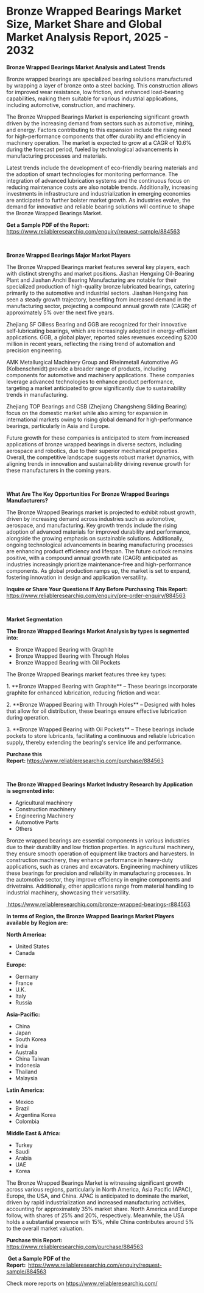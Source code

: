 <p><h1>Bronze Wrapped Bearings Market Size, Market Share and Global Market Analysis Report, 2025 - 2032</h1></p><p><strong>Bronze Wrapped Bearings Market Analysis and Latest Trends</strong></p>
<p><p>Bronze wrapped bearings are specialized bearing solutions manufactured by wrapping a layer of bronze onto a steel backing. This construction allows for improved wear resistance, low friction, and enhanced load-bearing capabilities, making them suitable for various industrial applications, including automotive, construction, and machinery.</p><p>The Bronze Wrapped Bearings Market is experiencing significant growth driven by the increasing demand from sectors such as automotive, mining, and energy. Factors contributing to this expansion include the rising need for high-performance components that offer durability and efficiency in machinery operation. The market is expected to grow at a CAGR of 10.6% during the forecast period, fueled by technological advancements in manufacturing processes and materials.</p><p>Latest trends include the development of eco-friendly bearing materials and the adoption of smart technologies for monitoring performance. The integration of advanced lubrication systems and the continuous focus on reducing maintenance costs are also notable trends. Additionally, increasing investments in infrastructure and industrialization in emerging economies are anticipated to further bolster market growth. As industries evolve, the demand for innovative and reliable bearing solutions will continue to shape the Bronze Wrapped Bearings Market.</p></p>
<p><strong>Get a Sample PDF of the Report:&nbsp;</strong> <a href="https://www.reliableresearchiq.com/enquiry/request-sample/884563?utm_campaign=2621&utm_medium=2&utm_source=Github&utm_content=ia&utm_term=25022025&utm_id=bronze-wrapped-bearings">https://www.reliableresearchiq.com/enquiry/request-sample/884563</a></p>
<p>&nbsp;</p>
<p><strong>Bronze Wrapped Bearings Major Market Players</strong></p>
<p><p>The Bronze Wrapped Bearings market features several key players, each with distinct strengths and market positions. Jiashan Hengxing Oil-Bearing Plant and Jiashan Anchi Bearing Manufacturing are notable for their specialized production of high-quality bronze lubricated bearings, catering primarily to the automotive and industrial sectors. Jiashan Hengxing has seen a steady growth trajectory, benefiting from increased demand in the manufacturing sector, projecting a compound annual growth rate (CAGR) of approximately 5% over the next five years.</p><p>Zhejiang SF Oilless Bearing and GGB are recognized for their innovative self-lubricating bearings, which are increasingly adopted in energy-efficient applications. GGB, a global player, reported sales revenues exceeding $200 million in recent years, reflecting the rising trend of automation and precision engineering.</p><p>AMK Metallurgical Machinery Group and Rheinmetall Automotive AG (Kolbenschmidt) provide a broader range of products, including components for automotive and machinery applications. These companies leverage advanced technologies to enhance product performance, targeting a market anticipated to grow significantly due to sustainability trends in manufacturing.</p><p>Zhejiang TOP Bearings and CSB (Zhejiang Changsheng Sliding Bearing) focus on the domestic market while also aiming for expansion in international markets owing to rising global demand for high-performance bearings, particularly in Asia and Europe.</p><p>Future growth for these companies is anticipated to stem from increased applications of bronze wrapped bearings in diverse sectors, including aerospace and robotics, due to their superior mechanical properties. Overall, the competitive landscape suggests robust market dynamics, with aligning trends in innovation and sustainability driving revenue growth for these manufacturers in the coming years.</p></p>
<p>&nbsp;</p>
<p><strong>What Are The Key Opportunities For Bronze Wrapped Bearings Manufacturers?</strong></p>
<p><p>The Bronze Wrapped Bearings market is projected to exhibit robust growth, driven by increasing demand across industries such as automotive, aerospace, and manufacturing. Key growth trends include the rising adoption of advanced materials for improved durability and performance, alongside the growing emphasis on sustainable solutions. Additionally, ongoing technological advancements in bearing manufacturing processes are enhancing product efficiency and lifespan. The future outlook remains positive, with a compound annual growth rate (CAGR) anticipated as industries increasingly prioritize maintenance-free and high-performance components. As global production ramps up, the market is set to expand, fostering innovation in design and application versatility.</p></p>
<p><strong>Inquire or Share Your Questions If Any Before Purchasing This Report:</strong> <a href="https://www.reliableresearchiq.com/enquiry/pre-order-enquiry/884563?utm_campaign=2621&utm_medium=2&utm_source=Github&utm_content=ia&utm_term=25022025&utm_id=bronze-wrapped-bearings">https://www.reliableresearchiq.com/enquiry/pre-order-enquiry/884563</a></p>
<p>&nbsp;</p>
<p><strong>Market Segmentation</strong></p>
<p><strong>The Bronze Wrapped Bearings Market Analysis by types is segmented into:</strong></p>
<p><ul><li>Bronze Wrapped Bearing with Graphite</li><li>Bronze Wrapped Bearing with Through Holes</li><li>Bronze Wrapped Bearing with Oil Pockets</li></ul></p>
<p><p>The Bronze Wrapped Bearings market features three key types: </p><p>1. **Bronze Wrapped Bearing with Graphite** – These bearings incorporate graphite for enhanced lubrication, reducing friction and wear. </p><p>2. **Bronze Wrapped Bearing with Through Holes** – Designed with holes that allow for oil distribution, these bearings ensure effective lubrication during operation.</p><p>3. **Bronze Wrapped Bearing with Oil Pockets** – These bearings include pockets to store lubricants, facilitating a continuous and reliable lubrication supply, thereby extending the bearing's service life and performance.</p></p>
<p><strong>Purchase this Report:&nbsp;</strong><a href="https://www.reliableresearchiq.com/purchase/884563?utm_campaign=2621&utm_medium=2&utm_source=Github&utm_content=ia&utm_term=25022025&utm_id=bronze-wrapped-bearings">https://www.reliableresearchiq.com/purchase/884563</a></p>
<p>&nbsp;</p>
<p><strong>The Bronze Wrapped Bearings Market Industry Research by Application is segmented into:</strong></p>
<p><ul><li>Agricultural machinery</li><li>Construction machinery</li><li>Engineering Machinery</li><li>Automotive Parts</li><li>Others</li></ul></p>
<p><p>Bronze wrapped bearings are essential components in various industries due to their durability and low friction properties. In agricultural machinery, they ensure smooth operation of equipment like tractors and harvesters. In construction machinery, they enhance performance in heavy-duty applications, such as cranes and excavators. Engineering machinery utilizes these bearings for precision and reliability in manufacturing processes. In the automotive sector, they improve efficiency in engine components and drivetrains. Additionally, other applications range from material handling to industrial machinery, showcasing their versatility.</p></p>
<p><a href="https://www.reliableresearchiq.com/bronze-wrapped-bearings-r884563?utm_campaign=2621&utm_medium=2&utm_source=Github&utm_content=ia&utm_term=25022025&utm_id=bronze-wrapped-bearings">&nbsp;https://www.reliableresearchiq.com/bronze-wrapped-bearings-r884563</a></p>
<p><strong>In terms of Region, the Bronze Wrapped Bearings Market Players available by Region are:</strong></p>
<p>
    <p> <strong> North America: </strong>
        <ul>
            <li>United States</li>
            <li>Canada</li>
        </ul>
        </p> 
    <p> <strong> Europe: </strong>
        <ul>
            <li>Germany</li>
            <li>France</li>
            <li>U.K.</li>
            <li>Italy</li>
            <li>Russia</li>
        </ul>
        </p> 
    <p> <strong> Asia-Pacific: </strong>
        <ul>
            <li>China</li>
            <li>Japan</li>
            <li>South Korea</li>
            <li>India</li>
            <li>Australia</li>
            <li>China Taiwan</li>
            <li>Indonesia</li>
            <li>Thailand</li>
            <li>Malaysia</li>
        </ul>
        </p> 
    <p> <strong> Latin America: </strong>
        <ul>
            <li>Mexico</li>
            <li>Brazil</li>
            <li>Argentina Korea</li>
            <li>Colombia</li>
        </ul>
        </p> 
    <p> <strong> Middle East & Africa: </strong>
        <ul>
            <li>Turkey</li>
            <li>Saudi</li>
            <li>Arabia</li>
            <li>UAE</li>
            <li>Korea</li>
        </ul>
    </p>
    </p>
<p><p>The Bronze Wrapped Bearings Market is witnessing significant growth across various regions, particularly in North America, Asia Pacific (APAC), Europe, the USA, and China. APAC is anticipated to dominate the market, driven by rapid industrialization and increased manufacturing activities, accounting for approximately 35% market share. North America and Europe follow, with shares of 25% and 20%, respectively. Meanwhile, the USA holds a substantial presence with 15%, while China contributes around 5% to the overall market valuation.</p></p>
<p><strong>Purchase this Report: </strong><a href="https://www.reliableresearchiq.com/purchase/884563?utm_campaign=2621&utm_medium=2&utm_source=Github&utm_content=ia&utm_term=25022025&utm_id=bronze-wrapped-bearings">https://www.reliableresearchiq.com/purchase/884563</a></p>
<p>&nbsp;<strong>Get a Sample PDF of the Report:&nbsp;&nbsp;</strong><a href="https://www.reliableresearchiq.com/enquiry/request-sample/884563?utm_campaign=2621&utm_medium=2&utm_source=Github&utm_content=ia&utm_term=25022025&utm_id=bronze-wrapped-bearings">https://www.reliableresearchiq.com/enquiry/request-sample/884563</a></p>
<p><strong></strong></p>
<p>Check more reports on <a href="https://www.reliableresearchiq.com/?utm_campaign=2621&utm_medium=2&utm_source=Github&utm_content=ia&utm_term=25022025&utm_id=bronze-wrapped-bearings">https://www.reliableresearchiq.com/</a></p>